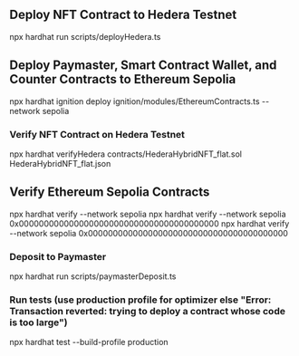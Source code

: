 ## Deploy NFT Contract to Hedera Testnet

npx hardhat run scripts/deployHedera.ts

## Deploy Paymaster, Smart Contract Wallet, and Counter Contracts to Ethereum Sepolia

npx hardhat ignition deploy ignition/modules/EthereumContracts.ts --network sepolia

### Verify NFT Contract on Hedera Testnet

npx hardhat verifyHedera <contractAddress> contracts/HederaHybridNFT_flat.sol HederaHybridNFT_flat.json

## Verify Ethereum Sepolia Contracts
npx hardhat verify --network sepolia <counterAddress>
npx hardhat verify --network sepolia <paymasterAddress> <deployerAddress> <hederaAdminAddress> 0x0000000000000000000000000000000000000000
npx hardhat verify --network sepolia <smartContractWalletAddress> <userAddress> 0x0000000000000000000000000000000000000000

### Deposit to Paymaster

npx hardhat run scripts/paymasterDeposit.ts

### Run tests (use production profile for optimizer else "Error: Transaction reverted: trying to deploy a contract whose code is too large")

npx hardhat test --build-profile production